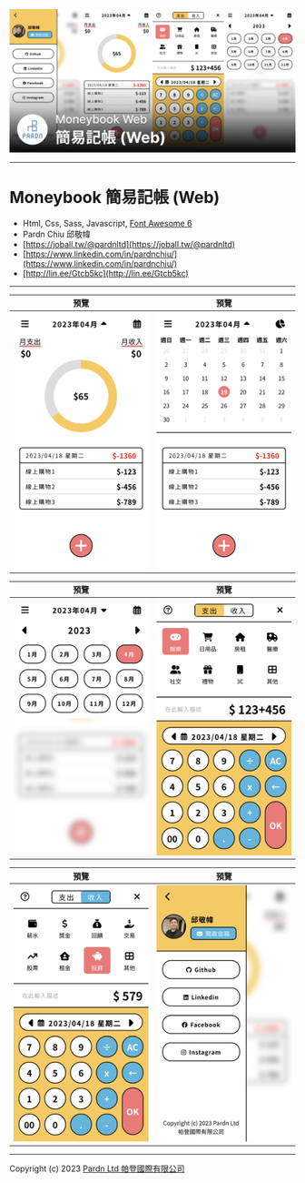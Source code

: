 ![](./image//2-1.jpg)

***

# Moneybook 簡易記帳 (Web)
- Html, Css, Sass, Javascript, [Font Awesome 6](https://fontawesome.com/v6/search)
- Pardn Chiu 邱敬幃
- [https://joball.tw/@pardnltd](https://joball.tw/@pardnltd)
- [https://www.linkedin.com/in/pardnchiu/](https://www.linkedin.com/in/pardnchiu/)
- [http://lin.ee/Gtcb5kc](http://lin.ee/Gtcb5kc)

***


| 預覽 | 預覽 |
|---|---|
| ![Moneybook 簡易記帳 (Web)](./image/index-pie.jpg) | ![Moneybook 簡易記帳 (Web)](./image/index-calendar.jpg) |


| 預覽 | 預覽 |
|---|---|
| ![Moneybook 簡易記帳 (Web)](./image/month-selector.jpg) | ![Moneybook 簡易記帳 (Web)](./image/add-expand.jpg) |

| 預覽 | 預覽 |
|---|---|
| ![Moneybook 簡易記帳 (Web)](./image/add-income.jpg) | ![Moneybook 簡易記帳 (Web)](./image/tab-show.jpg) |


***

Copyright (c) 2023 [Pardn Ltd 帕登國際有限公司](https://joball.tw/@pardnltd)
